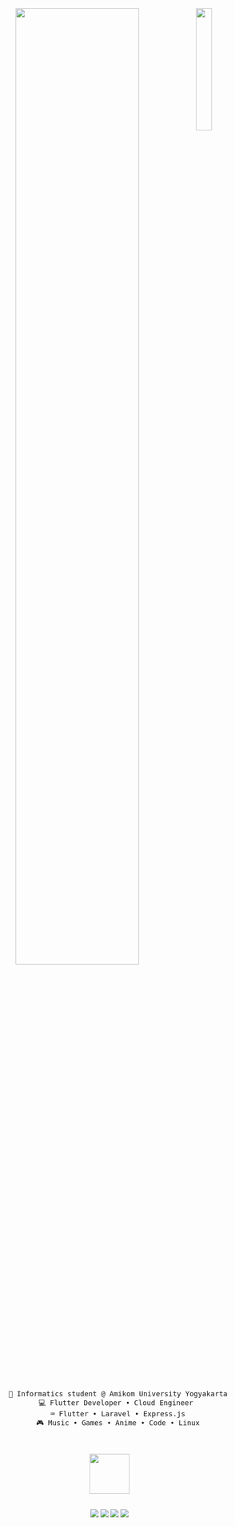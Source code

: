 <div align="center">
<img src="https://i.pinimg.com/736x/2d/57/19/2d571917d86561fc3a7a2056eb5457b5.jpg" width="25%" align="right" />
<img src="https://readme-typing-svg.demolab.com?font=Inconsolata&weight=500&size=50&duration=4000&pause=300&color=fefefa&center=true&vCenter=true&multiline=true&repeat=false&random=false&width=1300&height=140&lines=Hello%2C+i'm+Shandika!;+Anime%2C+Music%2C+and+Cloud+Computing+enthusiast" width="70%" />
<br><br>
<pre>
    🏫 Informatics student @ Amikom University Yogyakarta
    💻 Flutter Developer • Cloud Engineer 
    ⌨️ Flutter • Laravel • Express.js
    🎮 Music • Games • Anime • Code • Linux
</pre>
<br><br>
<img src="https://media.tenor.com/xz0WA5Lg9koAAAAj/shuba-shuba-transparent.gif" height="80" />
<br><br>
    
[![](https://img.shields.io/badge/linkedin-%230077B5.svg?style=for-the-badge&logo=linkedin&logoColor=white)](https://www.linkedin.com/in/shandika-david-ardiansyah-519b2621b/)
[![](https://img.shields.io/badge/Instagram-%23E4405F.svg?style=for-the-badge&logo=Instagram&logoColor=white)](https://www.instagram.com/shandikadav_/)
[![](https://img.shields.io/badge/ProtonMail-8B89CC?style=for-the-badge&logo=protonmail&logoColor=white)](mailto:shandikadav@protonmail.com)
[![](https://img.shields.io/badge/YouTube-%23FF0000.svg?style=for-the-badge&logo=YouTube&logoColor=white)](https://www.youtube.com/@shandikadav)
</div>
